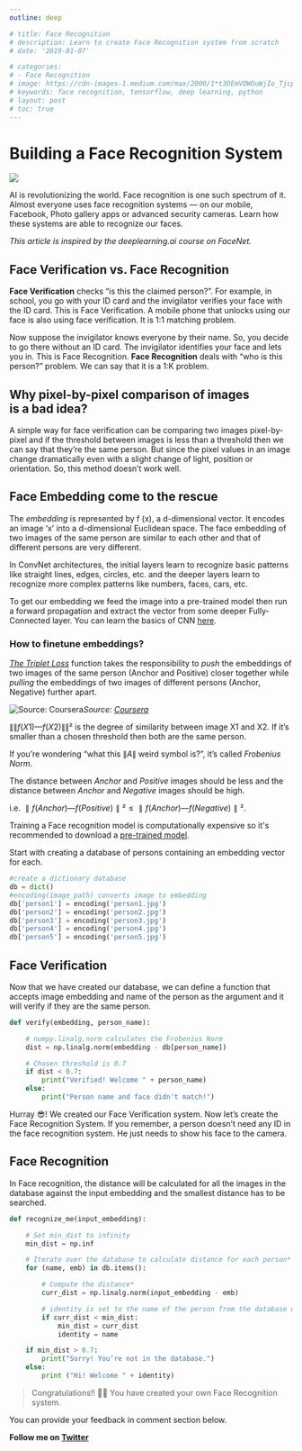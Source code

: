 ```yaml
---
outline: deep

# title: Face Recognition
# description: Learn to create Face Recognition system from scratch
# date: '2019-01-07'

# categories:
# - Face Recognition
# image: https://cdn-images-1.medium.com/max/2000/1*t3DEmVOWOuWjIo_TjcpxNQ.gif
# keywords: face recognition, tensorflow, deep learning, python
# layout: post
# toc: true
---
```

# Building a Face Recognition System

![](https://cdn.pixabay.com/photo/2021/01/24/23/13/man-5946820_1280.jpg)


AI is revolutionizing the world. Face recognition is one such spectrum of it. Almost everyone uses face recognition systems — on our mobile, Facebook, Photo gallery apps or advanced security cameras. Learn how these systems are able to recognize our faces.


*This article is inspired by the deeplearning.ai course on FaceNet.*


## Face Verification vs. Face Recognition

**Face Verification** checks “is this the claimed person?”. For example, in school, you go with your ID card and the invigilator verifies your face with the ID card. This is Face Verification. A mobile phone that unlocks using our face is also using face verification. It is 1:1 matching problem.

Now suppose the invigilator knows everyone by their name. So, you decide to go there without an ID card. The invigilator identifies your face and lets you in. This is Face Recognition. **Face Recognition** deals with “who is this person?” problem. We can say that it is a 1:K problem.

## Why pixel-by-pixel comparison of images is a bad idea?

A simple way for face verification can be comparing two images pixel-by-pixel and if the threshold between images is less than a threshold then we can say that they’re the same person. But since the pixel values in an image change dramatically even with a slight change of light, position or orientation. So, this method doesn’t work well.

## Face Embedding come to the rescue

The *embedding* is represented by f (x), a d-dimensional vector. It encodes an image ‘x’ into a d-dimensional Euclidean space. The face embedding of two images of the same person are similar to each other and that of different persons are very different.

In ConvNet architectures, the initial layers learn to recognize basic patterns like straight lines, edges, circles, etc. and the deeper layers learn to recognize more complex patterns like numbers, faces, cars, etc.

To get our embedding we feed the image into a pre-trained model then run a forward propagation and extract the vector from some deeper Fully-Connected layer. You can learn the basics of CNN [here](https://medium.com/@aniketmaurya/not-just-introduction-to-convolutional-neural-networks-part-2-a7ac2723e30d).

### How to finetune embeddings?

*[The Triplet Loss](https://en.wikipedia.org/wiki/Triplet_loss)* function takes the responsibility to *push* the embeddings of two images of the same person (Anchor and Positive) closer together while *pulling* the embeddings of two images of different persons (Anchor, Negative) further apart.

![Source: [Coursera](http://deeplearning.ai)](https://cdn-images-1.medium.com/max/3840/1*CKnxCH4SNOnTqctwX-ViKQ.png)*Source: [Coursera](http://deeplearning.ai)*


$\|\|f(X1) — f(X2)\|\|²$ is the degree of similarity between image X1 and X2. If it’s smaller than a chosen threshold then both are the same person.

If you’re wondering “what this $\|A\|$ weird symbol is?”, it’s called *Frobenius Norm*.

The distance between *Anchor* and *Positive* images should be less and the distance between *Anchor* and *Negative* images should be high.

i.e. $∥f(Anchor) — f(Positive)∥² ≤ ∥f(Anchor) — f(Negative)∥²$.


Training a Face recognition model is computationally expensive so it's recommended to download a [pre-trained model](https://github.com/iwantooxxoox/Keras-OpenFace).

Start with creating a database of persons containing an embedding vector for each.

```python
#create a dictionary database
db = dict()
#encoding(image_path) converts image to embedding
db['person1'] = encoding('person1.jpg')
db['person2'] = encoding('person2.jpg')
db['person3'] = encoding('person3.jpg')
db['person4'] = encoding('person4.jpg')
db['person5'] = encoding('person5.jpg')
```

## Face Verification
Now that we have created our database, we can define a function that accepts image embedding and name of the person as the argument and it will verify if they are the same person.
```py
def verify(embedding, person_name):

    # numpy.linalg.norm calculates the Frobenius Norm
    dist = np.linalg.norm(embedding - db[person_name])

    # Chosen threshold is 0.7
    if dist < 0.7:
        print("Verified! Welcome " + person_name)
    else:
        print("Person name and face didn't match!")
```
Hurray 😎! We created our Face Verification system. Now let’s create the Face Recognition System. If you remember, a person doesn’t need any ID in the face recognition system. He just needs to show his face to the camera.

## Face Recognition

In Face recognition, the distance will be calculated for all the images in the database against the input embedding and the smallest distance has to be searched.

```py
def recognize_me(input_embedding):

    # Set min_dist to infinity
    min_dist = np.inf

    # Iterate over the database to calculate distance for each person*
    for (name, emb) in db.items():

        # Compute the distance*
        curr_dist = np.linalg.norm(input_embedding - emb)

        # identity is set to the name of the person from the database whose distance is smallest against the input encoding
        if curr_dist < min_dist:
            min_dist = curr_dist
            identity = name

    if min_dist > 0.7:
        print("Sorry! You’re not in the database.")
    else:
        print ("Hi! Welcome " + identity)
```

> Congratulations!! 👏👏 You have created your own Face Recognition system.

You can provide your feedback in comment section below.

**Follow me on [Twitter](https://twitter.com/aniketmaurya)**
